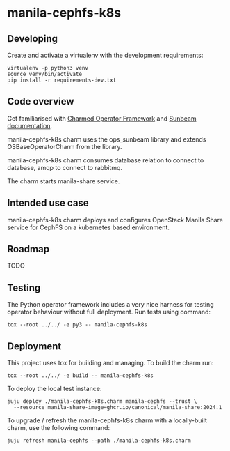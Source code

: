 # manila-cephfs-k8s

## Developing

Create and activate a virtualenv with the development requirements:

    virtualenv -p python3 venv
    source venv/bin/activate
    pip install -r requirements-dev.txt

## Code overview

Get familiarised with [Charmed Operator Framework](https://juju.is/docs/sdk)
and [Sunbeam documentation](sunbeam-docs).

manila-cephfs-k8s charm uses the ops\_sunbeam library and extends
OSBaseOperatorCharm from the library.

manila-cephfs-k8s charm consumes database relation to connect to database,
amqp to connect to rabbitmq.

The charm starts manila-share service.

## Intended use case

manila-cephfs-k8s charm deploys and configures OpenStack Manila Share
service for CephFS on a kubernetes based environment.

## Roadmap

TODO

## Testing

The Python operator framework includes a very nice harness for testing
operator behaviour without full deployment. Run tests using command:

    tox --root ../../ -e py3 -- manila-cephfs-k8s

## Deployment

This project uses tox for building and managing. To build the charm
run:

    tox --root ../../ -e build -- manila-cephfs-k8s

To deploy the local test instance:

    juju deploy ./manila-cephfs-k8s.charm manila-cephfs --trust \
      --resource manila-share-image=ghcr.io/canonical/manila-share:2024.1

To upgrade / refresh the manila-cephfs-k8s charm with a locally-built charm,
use the following command:

    juju refresh manila-cephfs --path ./manila-cephfs-k8s.charm

<!-- LINKS -->

[sunbeam-docs]: https://opendev.org/openstack/sunbeam-charms/src/branch/main/README.md
